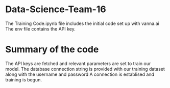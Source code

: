 # Data-Science-Team-16

The Training Code.ipynb file includes the initial code set up with vanna.ai 
The env file contains the API key.

# Summary of the code
The API keys are fetched and relevant parameters are set to train our model.
The database connection string is provided with our training dataset along with the username and password 
A connection is establised and training is begun. 



